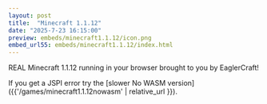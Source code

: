 ```yaml
---
layout: post
title:  "Minecraft 1.1.12"
date: "2025-7-23 16:15:00"
preview: embeds/minecraft1.1.12/icon.png
embed_url55: embeds/minecraft1.1.12/index.html
---
```

REAL Minecraft 1.1.12 running in your browser brought to you by EaglerCraft!

If you get a JSPI error try the [slower No WASM version]({{'/games/minecraft1.1.12nowasm' | relative_url }}).